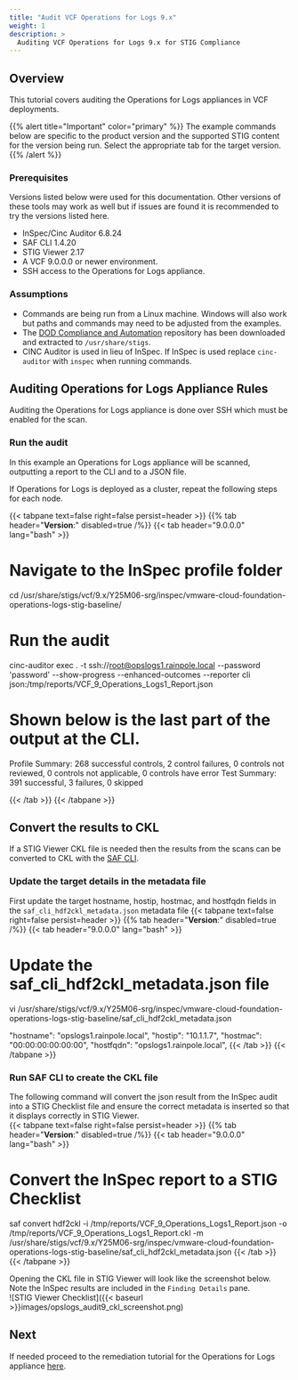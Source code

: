 ```yaml
---
title: "Audit VCF Operations for Logs 9.x"
weight: 1
description: >
  Auditing VCF Operations for Logs 9.x for STIG Compliance
---
```

## Overview
This tutorial covers auditing the Operations for Logs appliances in VCF deployments.  

{{% alert title="Important" color="primary" %}}
The example commands below are specific to the product version and the supported STIG content for the version being run. Select the appropriate tab for the target version.
{{% /alert %}}

### Prerequisites
Versions listed below were used for this documentation. Other versions of these tools may work as well but if issues are found it is recommended to try the versions listed here.  

* InSpec/Cinc Auditor 6.8.24
* SAF CLI 1.4.20
* STIG Viewer 2.17
* A VCF 9.0.0.0 or newer environment.
* SSH access to the Operations for Logs appliance.

### Assumptions
* Commands are being run from a Linux machine. Windows will also work but paths and commands may need to be adjusted from the examples.
* The [DOD Compliance and Automation](https://github.com/vmware/dod-compliance-and-automation) repository has been downloaded and extracted to `/usr/share/stigs`.
* CINC Auditor is used in lieu of InSpec. If InSpec is used replace `cinc-auditor` with `inspec` when running commands.

## Auditing Operations for Logs Appliance Rules
Auditing the Operations for Logs appliance is done over SSH which must be enabled for the scan.

### Run the audit
In this example an Operations for Logs appliance will be scanned, outputting a report to the CLI and to a JSON file.  

If Operations for Logs is deployed as a cluster, repeat the following steps for each node.  

{{< tabpane text=false right=false persist=header >}}
{{% tab header="**Version**:" disabled=true /%}}
{{< tab header="9.0.0.0" lang="bash" >}}
# Navigate to the InSpec profile folder
cd /usr/share/stigs/vcf/9.x/Y25M06-srg/inspec/vmware-cloud-foundation-operations-logs-stig-baseline/

# Run the audit
cinc-auditor exec . -t ssh://root@opslogs1.rainpole.local --password 'password' --show-progress --enhanced-outcomes --reporter cli json:/tmp/reports/VCF_9_Operations_Logs1_Report.json

# Shown below is the last part of the output at the CLI.
Profile Summary: 268 successful controls, 2 control failures, 0 controls not reviewed, 0 controls not applicable, 0 controls have error
Test Summary: 391 successful, 3 failures, 0 skipped

{{< /tab >}}
{{< /tabpane >}}
## Convert the results to CKL
If a STIG Viewer CKL file is needed then the results from the scans can be converted to CKL with the [SAF CLI](/docs/automation-tools/safcli/).

### Update the target details in the metadata file
First update the target hostname, hostip, hostmac, and hostfqdn fields in the `saf_cli_hdf2ckl_metadata.json` metadata file
{{< tabpane text=false right=false persist=header >}}
{{% tab header="**Version**:" disabled=true /%}}
{{< tab header="9.0.0.0" lang="bash" >}}
# Update the saf_cli_hdf2ckl_metadata.json file
vi /usr/share/stigs/vcf/9.x/Y25M06-srg/inspec/vmware-cloud-foundation-operations-logs-stig-baseline/saf_cli_hdf2ckl_metadata.json

"hostname": "opslogs1.rainpole.local",
"hostip": "10.1.1.7",
"hostmac": "00:00:00:00:00:00",
"hostfqdn": "opslogs1.rainpole.local",
{{< /tab >}}
{{< /tabpane >}}

### Run SAF CLI to create the CKL file
The following command will convert the json result from the InSpec audit into a STIG Checklist file and ensure the correct metadata is inserted so that it displays correctly in STIG Viewer.  
{{< tabpane text=false right=false persist=header >}}
{{% tab header="**Version**:" disabled=true /%}}
{{< tab header="9.0.0.0" lang="bash" >}}
# Convert the InSpec report to a STIG Checklist
saf convert hdf2ckl -i /tmp/reports/VCF_9_Operations_Logs1_Report.json -o /tmp/reports/VCF_9_Operations_Logs1_Report.ckl -m /usr/share/stigs/vcf/9.x/Y25M06-srg/inspec/vmware-cloud-foundation-operations-logs-stig-baseline/saf_cli_hdf2ckl_metadata.json
{{< /tab >}}
{{< /tabpane >}}

Opening the CKL file in STIG Viewer will look like the screenshot below. Note the InSpec results are included in the `Finding Details` pane.  
![STIG Viewer Checklist]({{< baseurl >}}images/opslogs_audit9_ckl_screenshot.png)

## Next
If needed proceed to the remediation tutorial for the Operations for Logs appliance [here](/docs/tutorials/cloud-foundation-9.x/appliances/operations-for-logs/remediate9-opslogs/).
